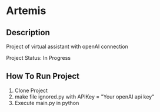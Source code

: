 # Artemis

## Description

Project of virtual assistant with openAI connection

Project Status: In Progress

## How To Run Project

1. Clone Project
1. make file ignored.py with APIKey = "Your openAI api key"
1. Execute main.py in python
